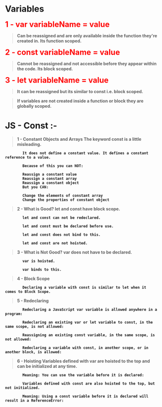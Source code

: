# <b>Variables

<span style="font-size:25px;color:red;"><b>1 - var variableName = value</span>

> Can be reassigned and are only available inside the function they're created in. Its function scoped.

<span style="font-size:25px;color:red;"><b>2 - const variableName = value</span>

> Cannot be reassigned and not accessible before 
they appear within the code. Its block scoped.

<span style="font-size:25px;color:red;"><b>3 - let variableName = value</span>

> It can be reassigned but its similar to const i.e. block scoped.

>If variables are not created inside a function or block 
they are globally scoped.

# <b>JS - Const :-

>    1 - Constant Objects and Arrays
            The keyword const is a little misleading.

            It does not define a constant value. It defines a constant reference to a value.

            Because of this you can NOT:

            Reassign a constant value
            Reassign a constant array
            Reassign a constant object
            But you CAN:

            Change the elements of constant array
            Change the properties of constant object

>    2 - What is Good?
            let and const have block scope.

            let and const can not be redeclared.

            let and const must be declared before use.

            let and const does not bind to this.

            let and const are not hoisted.

>    3 - What is Not Good?
            var does not have to be declared.

            var is hoisted.

            var binds to this.

>    4 - Block Scope

            Declaring a variable with const is similar to let when it comes to Block Scope.

>    5 - Redeclaring
            
            Redeclaring a JavaScript var variable is allowed anywhere in a program:

            Redeclaring an existing var or let variable to const, in the same scope, is not allowed:

            Reassigning an existing const variable, in the same scope, is not allowed:

            Redeclaring a variable with const, in another scope, or in another block, is allowed:

>    6 - Hoisting
            Variables defined with var are hoisted to the top and can be initialized at any time.

            Meaning: You can use the variable before it is declared:     

            Variables defined with const are also hoisted to the top, but not initialized.

            Meaning: Using a const variable before it is declared will result in a ReferenceError: